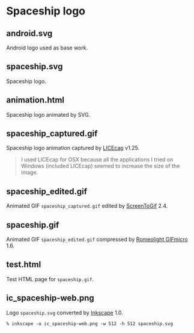 
Spaceship logo
==============

## android.svg

Android logo used as base work.

## spaceship.svg

Spaceship logo.

## animation.html

Spaceship logo animated by SVG.

## spaceship_captured.gif

Spaceship logo animation captured by [LICEcap](http://www.cockos.com/licecap)
v1.25.  

> I used LICEcap for OSX because all the applications I tried on Windows
> (included LICEcap) seemed to increase the size of the image.

## spaceship_edited.gif

Animated GIF `spaceship_captured.gif` edited by
[ScreenToGif](http://github.com/NickeManarin/ScreenToGif) 2.4.

## spaceship.gif

Animated GIF `spaceship_edited.gif` compressed by
[Romeolight GIFmicro](http://www.snapfiles.com/get/gifmicro.html) 1.6.

## test.html

Test HTML page for `spaceship.gif`.

## ic_spaceship-web.png

Logo `spaceship.svg` converted by [Inkscape](http://www.inkscape.org) 1.0.

```
% inkscape -o ic_spaceship-web.png -w 512 -h 512 spaceship.svg
```
